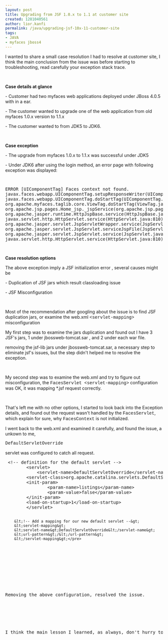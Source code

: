 ```yaml
---
layout: post
title: Upgrading from JSF 1.0.x to 1.1 at customer site
created: 1281040561
author: lior.kanfi
permalink: /java/upgrading-jsf-10x-11-customer-site
tags:
- JAVA
- myfaces jboss4
---
```

<p>I wanted to share a small case resolution I had to resolve at customer site, I think the main conclusion from the issue was before starting to troubleshooting, read
<meta http-equiv="content-type" content="text/html; charset=utf-8">carefully your exception stack trace.  </meta>
</p>
<p>&nbsp;</p>
<!--break-->
<p><strong>Case details at glance</strong></p>
<p>- Customer had two myfaces web applications deployed under JBoss 4.0.5 with in a ear.</p>
<p>- The customer wanted to upgrade one of the web application from old myfaces 1.0.x version to 1.1.x</p>
<p>- The customer wanted to from JDK5 to JDK6.</p>
<p>&nbsp;</p>
<p><strong>Case exception</strong></p>
<p>- The upgrade from myfaces 1.0.x to 1.1.x was
<meta http-equiv="content-type" content="text/html; charset=utf-8">successful under JDK5    </meta>
</p>
<p>- Under JDK6 after using the login method, an error page with following exception was displayed:</p>
<pre class="brush: java;" title="code">

ERROR [UIComponentTag] Faces context not found. 
javax.faces.webapp.UIComponentTag.setupResponseWriter(UIComponentTag.java:615)
 javax.faces.webapp.UIComponentTag.doStartTag(UIComponentTag.java:217)
 org.apache.myfaces.taglib.core.ViewTag.doStartTag(ViewTag.java:71)
 org.apache.jsp.pages.Home_jsp._jspService(org.apache.jsp.pages.Home_jsp:98)
 org.apache.jasper.runtime.HttpJspBase.service(HttpJspBase.java:97)
 javax.servlet.http.HttpServlet.service(HttpServlet.java:810)
 org.apache.jasper.servlet.JspServletWrapper.service(JspServletWrapper.java:322)
 org.apache.jasper.servlet.JspServlet.serviceJspFile(JspServlet.java:314)
 org.apache.jasper.servlet.JspServlet.service(JspServlet.java:264)
 javax.servlet.http.HttpServlet.service(HttpServlet.java:810)

</pre>
<p><strong>Case resolution options</strong></p>
<p>The above exception imply a JSF initialization error , several causes might be</p>
<p>- Duplication of JSF jars which result classloading issue</p>
<p>- JSF Misconfiguration</p>
<p>&nbsp;</p>
<p>
<meta http-equiv="content-type" content="text/html; charset=utf-8" /></p>
<p>Most of the recommendation after googling about the issue is to find JSF duplication jars, or examine the web.xml <span style="font-family: Courier New;">&lt;servlet-mapping&gt;</span> misconfiguration</p>
<p>My first step was to examine the jars duplication and found out I have  3 JSF's jars, 1 under jbossweb-tomcat.sar , and 2 under each war file.</p>
<p>removing the jsf-lib jars under jbossweb-tomcat.sar, a necessary step to eliminate jsf's issues, but the step didn't helped me to resolve the exception.</p>
<p>&nbsp;</p>
<p>My second step was to examine the web.xml and try to figure out misconfiguration, the <span style="font-family: Courier New;">FacesServlet &lt;servlet-mapping&gt;</span> configuration was OK, it was mapping *.jsf request correctly.</p>
<p>&nbsp;</p>
<p>That's left me with no other options, I started to look back into the Exception details, and found out the request wasn't handled by the <span style="font-family: Courier New;">FacesServlet</span>, which explain for sure, why <span style="font-family: Courier New;">FacesContext</span> is not initialized.</p>
<p>I went back to the web.xml and examined it carefully, and found the issue, a unkown to me,&nbsp;</p>
<p><span style="font-family: Courier New;">DefaultServletOverride</span></p>
<p>servlet was configured to catch all request.</p>
<pre class="brush: xhtml;" title="code">
 &lt;!-- definition for the default servlet --&gt;
        &lt;servlet&gt;
            &lt;servlet-name&gt;DefaultServletOverride&lt;/servlet-name&gt;
        &lt;servlet-class&gt;org.apache.catalina.servlets.DefaultServlet&lt;/servlet-class&gt;
        &lt;init-param&gt;
                &lt;param-name&gt;listings&lt;/param-name&gt;
                &lt;param-value&gt;false&lt;/param-value&gt;
        &lt;/init-param&gt;
        &lt;load-on-startup&gt;1&lt;/load-on-startup&gt;
        &lt;/servlet&gt;

        &lt;!-- Add a mapping for our new default servlet --&gt;
        &lt;servlet-mapping&gt;
        &lt;servlet-name&gt;DefaultServletOverride&lt;/servlet-name&gt;
        &lt;url-pattern&gt;/&lt;/url-pattern&gt;
        &lt;/servlet-mapping&gt;</pre>
<p>&nbsp;</p>
<p>
<meta http-equiv="content-type" content="text/html; charset=utf-8" /></p>
<p>Removing the above configuration, resolved the issue.</p>
<p>&nbsp;</p>
<p>I think the main lesson I learned, as always, don't hurry to google  around using the info you collected at first insight, take a deep  breath and read the exception details carefully.&nbsp;</p>
